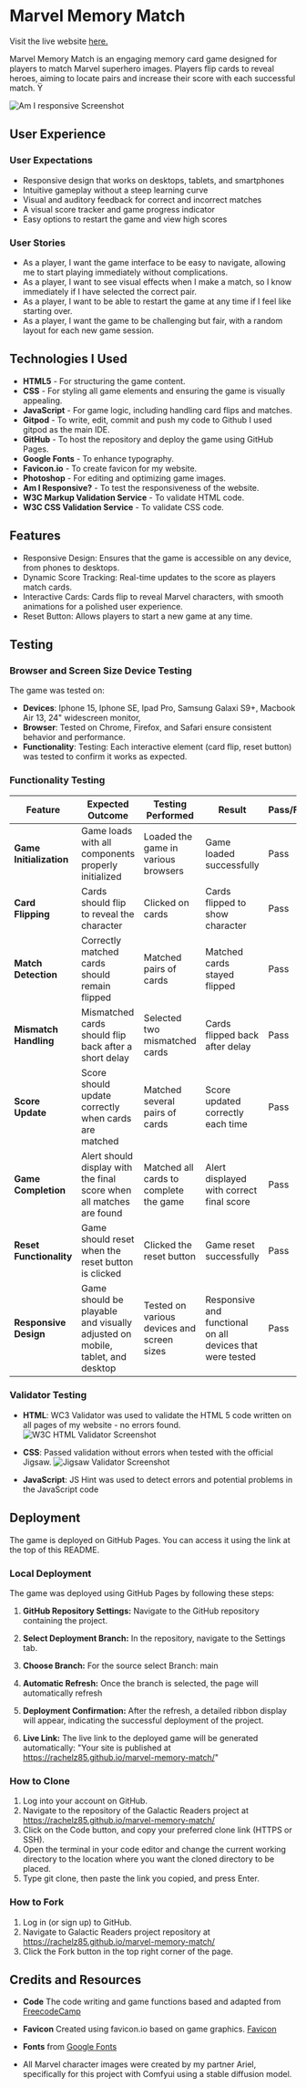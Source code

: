 # Marvel Memory Match

Visit the live website [here.](https://rachelz85.github.io/marvel-memory-match/)

Marvel Memory Match is an engaging memory card game designed for players to match Marvel superhero images. Players flip cards to reveal heroes, aiming to locate pairs and increase their score with each successful match. Ÿ

![Am I responsive Screenshot](assets/images/responsive.png)

## User Experience

### User Expectations
- Responsive design that works on desktops, tablets, and smartphones
- Intuitive gameplay without a steep learning curve
- Visual and auditory feedback for correct and incorrect matches
- A visual score tracker and game progress indicator
- Easy options to restart the game and view high scores

### User Stories
- As a player, I want the game interface to be easy to navigate, allowing me to start playing immediately without complications.
- As a player, I want to see visual effects when I make a match, so I know immediately if I have selected the correct pair.
- As a player, I want to be able to restart the game at any time if I feel like starting over.
- As a player, I want the game to be challenging but fair, with a random layout for each new game session.


## Technologies I Used

- **HTML5** - For structuring the game content.
- **CSS** - For styling all game elements and ensuring the game is visually appealing.
- **JavaScript** - For game logic, including handling card flips and matches.
- **Gitpod** -  To write, edit, commit and push my code to Github I used gitpod as the main IDE.
- **GitHub** - To host the repository and deploy the game using GitHub Pages.
- **Google Fonts** - To enhance typography.
- **Favicon.io** - To create favicon for my website.
- **Photoshop** - For editing and optimizing game images.
- **Am I Responsive?** - To test the responsiveness of the website.
- **W3C Markup Validation Service** - To validate HTML code.
- **W3C CSS Validation Service** - To validate CSS code.

## Features

- Responsive Design: Ensures that the game is accessible on any device, from phones to desktops.
- Dynamic Score Tracking: Real-time updates to the score as players match cards.
- Interactive Cards: Cards flip to reveal Marvel characters, with smooth animations for a polished user experience.
- Reset Button: Allows players to start a new game at any time.

## Testing

### Browser and Screen Size Device Testing

The game was tested on:

- **Devices**: Iphone 15, Iphone SE, Ipad Pro, Samsung Galaxi S9+, Macbook Air 13, 24" widescreen monitor, 
- **Browser**: Tested on Chrome, Firefox, and Safari ensure consistent behavior and performance.
- **Functionality**: Testing: Each interactive element (card flip, reset button) was tested to confirm it works as expected.

### Functionality Testing

| **Feature** | **Expected Outcome** | **Testing Performed** | **Result** | **Pass/Fail** |
|---------|------------------|-------------------|--------|-----------|
| **Game Initialization** | Game loads with all components properly initialized | Loaded the game in various browsers | Game loaded successfully | Pass |
| **Card Flipping** | Cards should flip to reveal the character | Clicked on cards | Cards flipped to show character | Pass |
| **Match Detection** | Correctly matched cards should remain flipped | Matched pairs of cards | Matched cards stayed flipped | Pass |
| **Mismatch Handling** | Mismatched cards should flip back after a short delay | Selected two mismatched cards | Cards flipped back after delay | Pass |
| **Score Update** | Score should update correctly when cards are matched | Matched several pairs of cards | Score updated correctly each time | Pass |
| **Game Completion** | Alert should display with the final score when all matches are found | Matched all cards to complete the game | Alert displayed with correct final score | Pass |
| **Reset Functionality** | Game should reset when the reset button is clicked | Clicked the reset button | Game reset successfully | Pass |
| **Responsive Design** | Game should be playable and visually adjusted on mobile, tablet, and desktop | Tested on various devices and screen sizes | Responsive and functional on all devices that were tested | Pass |

### Validator Testing
- **HTML**: WC3 Validator was used to validate the HTML 5 code written on all pages of my website - no errors found.<br>
![W3C HTML Validator Screenshot](assets/images/html-validator.png) 

- **CSS**: Passed validation without errors when tested with the official Jigsaw.
![Jigsaw Validator Screenshot](assets/images/jigsaw.png)

- **JavaScript**: JS Hint was used to detect errors and potential problems in the JavaScript code


## Deployment
The game is deployed on GitHub Pages. You can access it using the link at the top of this README.

### Local Deployment

The game was deployed using GitHub Pages by following these steps:

1. **GitHub Repository Settings:** Navigate to the GitHub repository containing the project.

2. **Select Deployment Branch:** In the repository, navigate to the Settings tab.

3. **Choose Branch:** For the source select Branch: main

4. **Automatic Refresh:** Once the branch is selected, the page will automatically refresh

5. **Deployment Confirmation:** After the refresh, a detailed ribbon display will appear, indicating the successful deployment of the project.

6. **Live Link:** The live link to the deployed game will be generated automatically: "Your site is published at https://rachelz85.github.io/marvel-memory-match/"

### How to Clone

1. Log into your account on GitHub.
2. Navigate to the repository of the Galactic Readers project at https://rachelz85.github.io/marvel-memory-match/
3. Click on the Code button, and copy your preferred clone link (HTTPS or SSH).
4. Open the terminal in your code editor and change the current working directory to the location where you want the cloned directory to be placed.
5. Type git clone, then paste the link you copied, and press Enter.
 
 ### How to Fork 

1. Log in (or sign up) to GitHub.
2. Navigate to Galactic Readers project repository at https://rachelz85.github.io/marvel-memory-match/
3. Click the Fork button in the top right corner of the page.


## Credits and Resources

- **Code** The code writing and game functions based and adapted from [FreecodeCamp](https://www.youtube.com/@freecodecamp/videos)

- **Favicon** Created using favicon.io based on game graphics. [Favicon](https://favicon.io/)

- **Fonts** from [Google Fonts](https://fonts.google.com/)

- All Marvel character images were created by my partner Ariel, specifically for this project with Comfyui using a stable diffusion model.

 